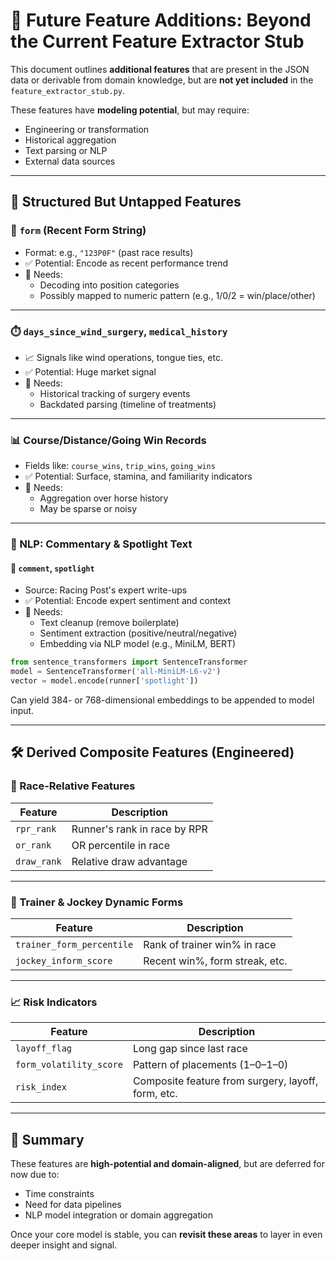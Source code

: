 
# 🧠 Future Feature Additions: Beyond the Current Feature Extractor Stub

This document outlines **additional features** that are present in the JSON data or derivable from domain knowledge, but are **not yet included** in the `feature_extractor_stub.py`.

These features have **modeling potential**, but may require:
- Engineering or transformation
- Historical aggregation
- Text parsing or NLP
- External data sources

---

## 🧩 Structured But Untapped Features

### 🔁 `form` (Recent Form String)
- Format: e.g., `"123P0F"` (past race results)
- ✅ Potential: Encode as recent performance trend
- 🔧 Needs:
  - Decoding into position categories
  - Possibly mapped to numeric pattern (e.g., 1/0/2 = win/place/other)

---

### ⏱️ `days_since_wind_surgery`, `medical_history`
- 📈 Signals like wind operations, tongue ties, etc.
- ✅ Potential: Huge market signal
- 🔧 Needs:
  - Historical tracking of surgery events
  - Backdated parsing (timeline of treatments)

---

### 📊 Course/Distance/Going Win Records
- Fields like: `course_wins`, `trip_wins`, `going_wins`
- ✅ Potential: Surface, stamina, and familiarity indicators
- 🔧 Needs:
  - Aggregation over horse history
  - May be sparse or noisy

---

### 🧠 NLP: Commentary & Spotlight Text

#### 📝 `comment`, `spotlight`
- Source: Racing Post's expert write-ups
- ✅ Potential: Encode expert sentiment and context
- 🔧 Needs:
  - Text cleanup (remove boilerplate)
  - Sentiment extraction (positive/neutral/negative)
  - Embedding via NLP model (e.g., MiniLM, BERT)

```python
from sentence_transformers import SentenceTransformer
model = SentenceTransformer('all-MiniLM-L6-v2')
vector = model.encode(runner['spotlight'])
```

Can yield 384- or 768-dimensional embeddings to be appended to model input.

---

## 🛠️ Derived Composite Features (Engineered)

### 📐 Race-Relative Features
| Feature | Description |
|--------|-------------|
| `rpr_rank` | Runner's rank in race by RPR |
| `or_rank` | OR percentile in race |
| `draw_rank` | Relative draw advantage |

---

### 🏇 Trainer & Jockey Dynamic Forms
| Feature | Description |
|--------|-------------|
| `trainer_form_percentile` | Rank of trainer win% in race |
| `jockey_inform_score` | Recent win%, form streak, etc. |

---

### 📈 Risk Indicators
| Feature | Description |
|--------|-------------|
| `layoff_flag` | Long gap since last race |
| `form_volatility_score` | Pattern of placements (1–0–1–0) |
| `risk_index` | Composite feature from surgery, layoff, form, etc. |

---

## 🧱 Summary

These features are **high-potential and domain-aligned**, but are deferred for now due to:

- Time constraints
- Need for data pipelines
- NLP model integration or domain aggregation

Once your core model is stable, you can **revisit these areas** to layer in even deeper insight and signal.

